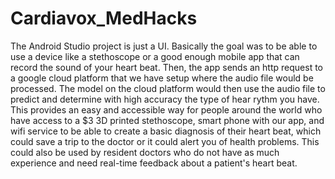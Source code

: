 # Cardiavox_MedHacks

The Android Studio project is just a UI. Basically the goal was to be able to use a device like a stethoscope or a good enough mobile app
that can record the sound of your heart beat. Then, the app sends an http request to a google cloud platform that we have setup
where the audio file would be processed. The model on the cloud platform would then use the audio file to predict and determine with high accuracy 
the type of hear rythm you have. This provides an easy and accessible way for people around the world who have access to a $3 3D printed stethoscope,
smart phone with our app, and wifi service to be able to create a basic diagnosis of their heart beat, which could save a trip to the doctor
or it could alert you of health problems. This could also be used by resident doctors who do not have as much experience and need
real-time feedback about a patient's heart beat.
